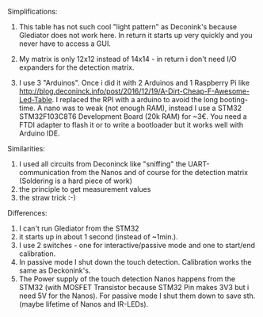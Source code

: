 Simplifications:

1. This table has not such cool "light pattern" as Deconink's because Glediator does not work here.
In return it starts up very quickly and you never have to access a GUI. 

2. My matrix is only 12x12 instead of 14x14 - in return i don't need I/O expanders for the detection matrix.

3. I use 3 "Arduinos". Once i did it with 2 Arduinos and 1 Raspberry Pi like http://blog.deconinck.info/post/2016/12/19/A-Dirt-Cheap-F-Awesome-Led-Table. I replaced the RPI with a arduino to avoid the long booting-time. A nano was to weak (not enough RAM), instead I use a STM32 STM32F103C8T6 Development Board (20k RAM) for ~3€. You need a FTDI adapter to flash it or to write a bootloader but it works well with Arduino IDE.


Similarities:

1. I used all circuits from Deconinck like "sniffing" the UART-communication from the Nanos and of course for the detection matrix (Soldering is a hard piece of work)
3. the principle to get measurement values
4. the straw trick :-)


Differences:

1. I can't run Glediator from the STM32 
2. it starts up in about 1 second (instead of ~1min.).
3. I use 2 switches - one for interactive/passive mode and one to start/end calibration. 
4. In passive mode I shut down the touch detection. Calibration works the same as Deckonink's. 
5. The Power supply of the touch detection Nanos happens from the STM32 (with MOSFET Transistor because STM32 Pin makes 3V3 but i need 5V for the Nanos). For passive mode I shut them down to save sth. (maybe lifetime of Nanos and IR-LEDs).

